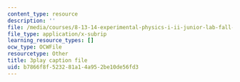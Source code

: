 ```yaml
---
content_type: resource
description: ''
file: /media/courses/8-13-14-experimental-physics-i-ii-junior-lab-fall-2016-spring-2017/b7866f8f523281a14a952be10de56fd3_B6mK4IyRYiA.srt
file_type: application/x-subrip
learning_resource_types: []
ocw_type: OCWFile
resourcetype: Other
title: 3play caption file
uid: b7866f8f-5232-81a1-4a95-2be10de56fd3
---
```

